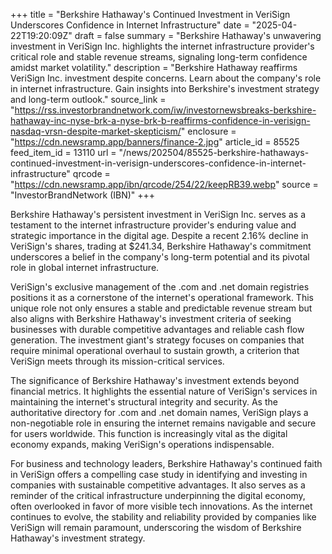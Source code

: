 +++
title = "Berkshire Hathaway's Continued Investment in VeriSign Underscores Confidence in Internet Infrastructure"
date = "2025-04-22T19:20:09Z"
draft = false
summary = "Berkshire Hathaway's unwavering investment in VeriSign Inc. highlights the internet infrastructure provider's critical role and stable revenue streams, signaling long-term confidence amidst market volatility."
description = "Berkshire Hathaway reaffirms VeriSign Inc. investment despite concerns. Learn about the company's role in internet infrastructure. Gain insights into Berkshire's investment strategy and long-term outlook."
source_link = "https://rss.investorbrandnetwork.com/iw/investornewsbreaks-berkshire-hathaway-inc-nyse-brk-a-nyse-brk-b-reaffirms-confidence-in-verisign-nasdaq-vrsn-despite-market-skepticism/"
enclosure = "https://cdn.newsramp.app/banners/finance-2.jpg"
article_id = 85525
feed_item_id = 13110
url = "/news/202504/85525-berkshire-hathaways-continued-investment-in-verisign-underscores-confidence-in-internet-infrastructure"
qrcode = "https://cdn.newsramp.app/ibn/qrcode/254/22/keepRB39.webp"
source = "InvestorBrandNetwork (IBN)"
+++

<p>Berkshire Hathaway's persistent investment in VeriSign Inc. serves as a testament to the internet infrastructure provider's enduring value and strategic importance in the digital age. Despite a recent 2.16% decline in VeriSign's shares, trading at $241.34, Berkshire Hathaway's commitment underscores a belief in the company's long-term potential and its pivotal role in global internet infrastructure.</p><p>VeriSign's exclusive management of the .com and .net domain registries positions it as a cornerstone of the internet's operational framework. This unique role not only ensures a stable and predictable revenue stream but also aligns with Berkshire Hathaway's investment criteria of seeking businesses with durable competitive advantages and reliable cash flow generation. The investment giant's strategy focuses on companies that require minimal operational overhaul to sustain growth, a criterion that VeriSign meets through its mission-critical services.</p><p>The significance of Berkshire Hathaway's investment extends beyond financial metrics. It highlights the essential nature of VeriSign's services in maintaining the internet's structural integrity and security. As the authoritative directory for .com and .net domain names, VeriSign plays a non-negotiable role in ensuring the internet remains navigable and secure for users worldwide. This function is increasingly vital as the digital economy expands, making VeriSign's operations indispensable.</p><p>For business and technology leaders, Berkshire Hathaway's continued faith in VeriSign offers a compelling case study in identifying and investing in companies with sustainable competitive advantages. It also serves as a reminder of the critical infrastructure underpinning the digital economy, often overlooked in favor of more visible tech innovations. As the internet continues to evolve, the stability and reliability provided by companies like VeriSign will remain paramount, underscoring the wisdom of Berkshire Hathaway's investment strategy.</p>